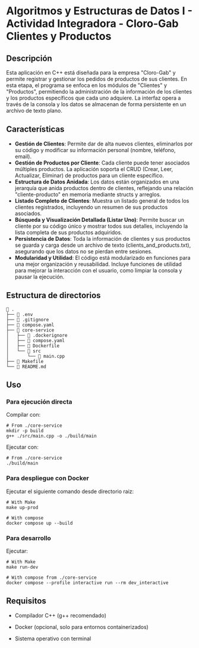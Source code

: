 # Algoritmos y Estructuras de Datos I - Actividad Integradora - Cloro-Gab Clientes y Productos

## Descripción

Esta aplicación en C++ está diseñada para la empresa "Cloro-Gab" y permite registrar y gestionar los pedidos de productos de sus clientes. En esta etapa, el programa se enfoca en los módulos de "Clientes" y "Productos", permitiendo la administración de la información de los clientes y los productos específicos que cada uno adquiere. La interfaz opera a través de la consola y los datos se almacenan de forma persistente en un archivo de texto plano.

## Características

- **Gestión de Clientes**: Permite dar de alta nuevos clientes, eliminarlos por su código y modificar su información personal (nombre, teléfono, email).
- **Gestión de Productos por Cliente**: Cada cliente puede tener asociados múltiples productos. La aplicación soporta el CRUD (Crear, Leer, Actualizar, Eliminar) de productos para un cliente específico.
- **Estructura de Datos Anidada**: Los datos están organizados en una jerarquía que anida productos dentro de clientes, reflejando una relación "cliente-producto" en memoria mediante structs y arreglos.
- **Listado Completo de Clientes**: Muestra un listado general de todos los clientes registrados, incluyendo un resumen de sus productos asociados.
- **Búsqueda y Visualización Detallada (Listar Uno)**: Permite buscar un cliente por su código único y mostrar todos sus detalles, incluyendo la lista completa de sus productos adquiridos.
- **Persistencia de Datos**: Toda la información de clientes y sus productos se guarda y carga desde un archivo de texto (clients_and_products.txt), asegurando que los datos no se pierdan entre sesiones.
- **Modularidad y Utilidad**: El código está modularizado en funciones para una mejor organización y reusabilidad. Incluye funciones de utilidad para mejorar la interacción con el usuario, como limpiar la consola y pausar la ejecución.

## Estructura de directorios

```shell
 .
├──  .env
├──  .gitignore
├──  compose.yaml
├──  core-service
│   ├──  .dockerignore
│   ├──  compose.yaml
│   ├──  Dockerfile
│   └── 󱧼 src
│       └──  main.cpp
├──  Makefile
└──  README.md
```

## Uso

### Para ejecución directa

Compilar con:

```shell
# From ./core-service
mkdir -p build
g++ ./src/main.cpp -o ./build/main
```

Ejecutar con:

```shell
# From ./core-service
./build/main
```

### Para despliegue con Docker

Ejecutar el siguiente comando desde directorio raiz:

```shell
# With Make
make up-prod

# With compose
docker compose up --build
```

### Para desarrollo

Ejecutar:

```shell
# With Make
make run-dev

# With compose from ./core-service
docker compose --profile interactive run --rm dev_interactive
```

## Requisitos

- Compilador C++ (g++ recomendado)

- Docker (opcional, solo para entornos containerizados)

- Sistema operativo con terminal
